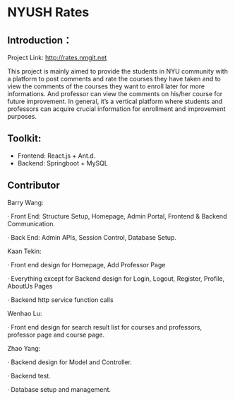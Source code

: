 # NYUSH Rates
## Introduction：
Project Link: http://rates.nmgit.net

This project is mainly aimed to provide the students in NYU community with a platform to post comments and rate the courses they have taken and to view the comments of the courses they want to enroll later for more informations. And professor can view the comments on his/her course for future improvement. In general, it’s a vertical platform where students and professors can acquire crucial information for enrollment and improvement purposes. 

## Toolkit:
- Frontend: React.js + Ant.d.  
- Backend: Springboot + MySQL

## Contributor
Barry Wang:

· Front End: Structure Setup, Homepage, Admin Portal, Frontend & Backend Communication.

· Back End: Admin APIs, Session Control, Database Setup.

Kaan Tekin:

· Front end design for Homepage, Add Professor Page

· Everything except for Backend design for Login,  Logout, Register, Profile,  AboutUs Pages

· Backend http service function calls

Wenhao Lu:

· Front end design for search result list for courses and professors, professor page and course page.

Zhao Yang:

· Backend design for Model and Controller.

· Backend test. 

· Database setup and management.


